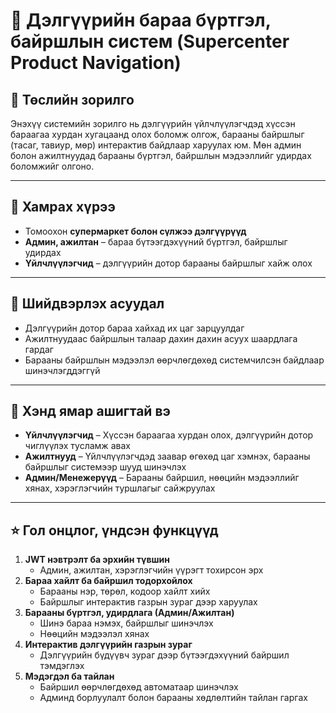 # 🛒 Дэлгүүрийн бараа бүртгэл, байршлын систем (Supercenter Product Navigation)

## 📌 Төслийн зорилго
Энэхүү системийн зорилго нь дэлгүүрийн үйлчлүүлэгчдэд хүссэн бараагаа хурдан хугацаанд олох боломж олгож, барааны байршлыг (тасаг, тавиур, мөр) интерактив байдлаар харуулах юм. Мөн админ болон ажилтнуудад барааны бүртгэл, байршлын мэдээллийг удирдах боломжийг олгоно.

---

## 📍 Хамрах хүрээ
- Томоохон **супермаркет болон сүлжээ дэлгүүрүүд**
- **Админ, ажилтан** – бараа бүтээгдэхүүний бүртгэл, байршлыг удирдах
- **Үйлчлүүлэгчид** – дэлгүүрийн дотор барааны байршлыг хайж олох

---

## 🚩 Шийдвэрлэх асуудал
- Дэлгүүрийн дотор бараа хайхад их цаг зарцуулдаг
- Ажилтнуудаас байршлын талаар дахин дахин асуух шаардлага гардаг
- Барааны байршлын мэдээлэл өөрчлөгдөхөд системчилсэн байдлаар шинэчлэгддэггүй

---

## 👥 Хэнд ямар ашигтай вэ
- **Үйлчлүүлэгчид** – Хүссэн бараагаа хурдан олох, дэлгүүрийн дотор чиглүүлэх тусламж авах  
- **Ажилтнууд** – Үйлчлүүлэгчдэд заавар өгөхөд цаг хэмнэх, барааны байршлыг системээр шууд шинэчлэх  
- **Админ/Менежерүүд** – Барааны байршил, нөөцийн мэдээллийг хянах, хэрэглэгчийн туршлагыг сайжруулах  

---

## ⭐ Гол онцлог, үндсэн функцүүд
1. **JWT нэвтрэлт ба эрхийн түвшин**
   - Админ, ажилтан, хэрэглэгчийн үүрэгт тохирсон эрх
2. **Бараа хайлт ба байршил тодорхойлох**
   - Барааны нэр, төрөл, кодоор хайлт хийх
   - Байршлыг интерактив газрын зураг дээр харуулах
3. **Барааны бүртгэл, удирдлага (Админ/Ажилтан)**
   - Шинэ бараа нэмэх, байршлыг шинэчлэх
   - Нөөцийн мэдээлэл хянах
4. **Интерактив дэлгүүрийн газрын зураг**
   - Дэлгүүрийн бүдүүвч зураг дээр бүтээгдэхүүний байршил тэмдэглэх
5. **Мэдэгдэл ба тайлан**
   - Байршил өөрчлөгдөхөд автоматаар шинэчлэх
   - Админд борлуулалт болон барааны хөдлөлтийн тайлан гаргах
